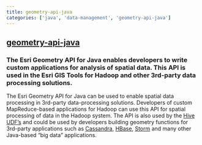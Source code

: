 ```yaml
---
title: geometry-api-java
categories: ['java', 'data-management', 'geometry-api-java']
---
```

## [geometry-api-java](https://github.com/Esri/geometry-api-java)

### The Esri Geometry API for Java enables developers to write custom applications for analysis of spatial data.  This API is used in the Esri GIS Tools for Hadoop and other 3rd-party data processing solutions.


The Esri Geometry API for Java can be used to enable spatial data processing in 3rd-party data-processing solutions.  Developers of custom MapReduce-based applications for Hadoop can use this API for spatial processing of data in the Hadoop system.  The API is also used by the [Hive UDF’s](https://github.com/Esri/spatial-framework-for-hadoop) and could be used by developers building geometry functions for 3rd-party applications such as [Cassandra]( https://cassandra.apache.org/), [HBase](http://hbase.apache.org/), [Storm](http://storm-project.net/) and many other Java-based “big data” applications.
